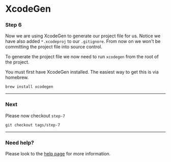 # XcodeGen

### Step 6
Now we are using XcodeGen to generate our project file for us. Notice we have also added `*.xcodeproj` to our `.gitignore`. From now on we won't be committing the project file into source control.

To generate the project file we now need to run `xcodegen` from the root of the project.

You must first have XcodeGen installed. The easiest way to get this is via homebrew.

`brew install xcodegen`

---

### Next
Please now checkout `step-7`

`git checkout tags/step-7`

---

### Need help?
Please look to the [help page](Docs/HELP.md) for more information.
